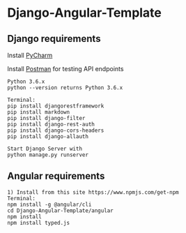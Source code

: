 # Django-Angular-Template

## Django requirements

Install [PyCharm](https://www.jetbrains.com/pycharm/download/)

Install [Postman](https://www.getpostman.com/apps) for testing API endpoints
```
Python 3.6.x
python --version returns Python 3.6.x

Terminal:
pip install djangorestframework
pip install markdown       
pip install django-filter  
pip install django-rest-auth
pip install django-cors-headers
pip install django-allauth

Start Django Server with
python manage.py runserver
```

## Angular requirements
```
1) Install from this site https://www.npmjs.com/get-npm
Terminal:
npm install -g @angular/cli
cd Django-Angular-Template/angular
npm install
npm install typed.js


```
